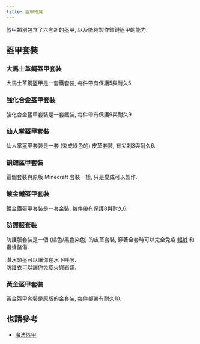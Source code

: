 ```yaml
---
title: 盔甲總覽
---
```


盔甲類別包含了六套新的盔甲, 以及能夠製作鎖鏈盔甲的能力.

## 盔甲套裝

### 大馬士革鋼盔甲套裝

大馬士革鋼盔甲是一套鐵套裝, 每件帶有保護5與耐久5.

### 強化合金盔甲套裝

強化合金盔甲套裝是一套鐵裝, 每件帶有保護9與耐久9.

### 仙人掌盔甲套裝

仙人掌盔甲套裝是一套 (染成綠色的) 皮革套裝, 有尖刺3與耐久6.

### 鎖鏈盔甲套裝

這個套裝與原版 Minecraft 套裝一樣, 只是變成可以製作.

### 鍍金鐵盔甲套裝

鍍金鐵盔甲套裝是一套金裝, 每件帶有保護8與耐久6.

### 防護服套裝

防護服套裝是一個 (橘色/黑色染色) 的皮革套裝, 穿著全套時可以完全免疫 [輻射](Radiation) 和蜜蜂螫傷.

潛水頭盔可以讓你在水下呼吸.  
防護衣可以讓你免疫火與岩漿.

### 黃金盔甲套裝

黃金盔甲套裝是原版的金套裝, 每件都帶有耐久10.

## 也請參考

* [魔法盔甲](Magical-Armor)
